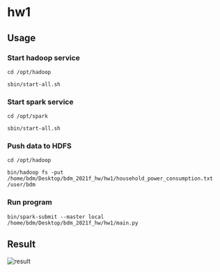 # hw1
## Usage
### Start hadoop service
```
cd /opt/hadoop
```
```
sbin/start-all.sh
```
### Start spark service
```
cd /opt/spark
```
```
sbin/start-all.sh
```
### Push data to HDFS
```
cd /opt/hadoop
```
```
bin/hadoop fs -put /home/bdm/Desktop/bdm_2021f_hw/hw1/household_power_consumption.txt /user/bdm
```
### Run program
```
bin/spark-submit --master local /home/bdm/Desktop/bdm_2021f_hw/hw1/main.py
```
## Result
![result](https://user-images.githubusercontent.com/39295341/138589872-adea4786-f878-45cd-a3d6-242b08165d08.PNG)
